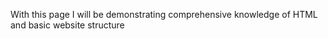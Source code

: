 With this page I will be demonstrating comprehensive knowledge of HTML and basic website structure

